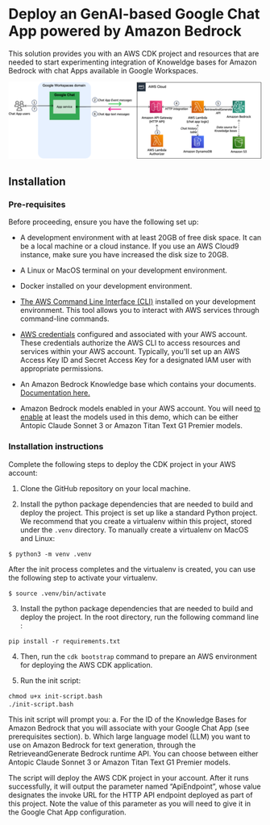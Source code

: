 # Deploy an GenAI-based Google Chat App powered by Amazon Bedrock

This solution provides you with an AWS CDK project and resources that are needed to start experimenting integration of Knoweldge bases for Amazon Bedrock with chat Apps available in Google Workspaces.

![High-level architecture of the solution](images/architecture.png)

## Installation

### Pre-requisites

Before proceeding, ensure you have the following set up:

* A development environment with at least 20GB of free disk space. It can be a local machine or a cloud instance. If you use an AWS Cloud9 instance, make sure you have increased the disk size to 20GB.

* A Linux or MacOS terminal on your development environment.

* Docker installed on your development environment.

* [The AWS Command Line Interface (CLI)](https://aws.amazon.com/cli/) installed on your development environment. This tool allows you to interact with AWS services through command-line commands.

* [AWS credentials](https://docs.aws.amazon.com/singlesignon/latest/userguide/howtogetcredentials.html) configured and associated with your AWS account. These credentials authorize the AWS CLI to access resources and services within your AWS account. Typically, you'll set up an AWS Access Key ID and Secret Access Key for a designated IAM user with appropriate permissions.

* An Amazon Bedrock Knowledge base which contains your documents. [Documentation here.](https://docs.aws.amazon.com/bedrock/latest/userguide/knowledge-base-create.html)

* Amazon Bedrock models enabled in your AWS account. You will need [to enable](https://docs.aws.amazon.com/bedrock/latest/userguide/model-access.html) at least the models used in this demo, which can be either Antopic Claude Sonnet 3 or Amazon Titan Text G1 Premier models.

### Installation instructions

Complete the following steps to deploy the CDK project in your AWS account:
1.	Clone the GitHub repository on your local machine.

2.	Install the python package dependencies that are needed to build and deploy the project. This project is set up like a standard Python project.  We recommend that you create a virtualenv within this project, stored under the `.venv` directory. To manually create a virtualenv on MacOS and Linux:

```
$ python3 -m venv .venv
```

After the init process completes and the virtualenv is created, you can use the following
step to activate your virtualenv.

```
$ source .venv/bin/activate
```

3.  Install the python package dependencies that are needed to build and deploy the project. In the root directory, run the following command line :

```
pip install -r requirements.txt
```

4.	Then, run the `cdk bootstrap` command to prepare an AWS environment for deploying the AWS CDK application. 

5.	Run the init script:

```
chmod u+x init-script.bash
./init-script.bash
```

This init script will prompt you: 
    a.	For the ID of the Knowledge Bases for Amazon Bedrock that you will associate with your Google Chat App (see prerequisites section).
    b.	Which large language model (LLM) you want to use on Amazon Bedrock for text generation, through the RetrieveandGenerate Bedrock runtime API. You can choose between either Antopic Claude Sonnet 3 or Amazon Titan Text G1 Premier models.

The script will deploy the AWS CDK project in your account. After it runs successfully, it will output the parameter named “ApiEndpoint”, whose value designates the invoke URL for the HTTP API endpoint deployed as part of this project. Note the value of this parameter as you will need to give it in the Google Chat App configuration.